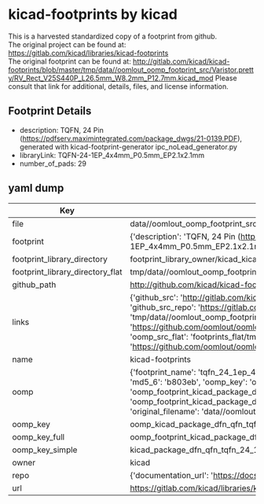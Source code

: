 # kicad-footprints by kicad  
This is a harvested standardized copy of a footprint from github.  
The original project can be found at:  
https://gitlab.com/kicad/libraries/kicad-footprints  
The original footprint can be found at:
http://gitlab.com/kicad/kicad-footprints/blob/master/tmp/data//oomlout_oomp_footprint_src/Varistor.pretty/RV_Rect_V25S440P_L26.5mm_W8.2mm_P12.7mm.kicad_mod
Please consult that link for additional, details, files, and license information.  
## Footprint Details
* description: TQFN, 24 Pin (https://pdfserv.maximintegrated.com/package_dwgs/21-0139.PDF), generated with kicad-footprint-generator ipc_noLead_generator.py  
* libraryLink: TQFN-24-1EP_4x4mm_P0.5mm_EP2.1x2.1mm  
* number_of_pads: 29  
## yaml dump  
| Key | Value |  
| --- | --- |  
| file | data//oomlout_oomp_footprint_src/kicad-footprints/Package_DFN_QFN.pretty/TQFN-24-1EP_4x4mm_P0.5mm_EP2.1x2.1mm.kicad_mod |  
| footprint | {'description': 'TQFN, 24 Pin (https://pdfserv.maximintegrated.com/package_dwgs/21-0139.PDF), generated with kicad-footprint-generator ipc_noLead_generator.py', 'libraryLink': 'TQFN-24-1EP_4x4mm_P0.5mm_EP2.1x2.1mm', 'number_of_pads': 29} |  
| footprint_library_directory | footprint_library_owner/kicad_kicad-footprints/ |  
| footprint_library_directory_flat | tmp/data//oomlout_oomp_footprint_src/footprints_flat/kicad_package_dfn_qfn_tqfn_24_1ep_4x4mm_p0_5mm_ep2_1x2_1mm/working |  
| github_path | http://github.com/kicad/kicad-footprints/blob/master/tmp/data//oomlout_oomp_footprint_src/Package_DFN_QFN.pretty/TQFN-24-1EP_4x4mm_P0.5mm_EP2.1x2.1mm.kicad_mod |  
| links | {'github_src': 'http://gitlab.com/kicad/kicad-footprints/blob/master/tmp/data//oomlout_oomp_footprint_src/Varistor.pretty/RV_Rect_V25S440P_L26.5mm_W8.2mm_P12.7mm.kicad_mod', 'github_src_repo': 'https://gitlab.com/kicad/libraries/kicad-footprints', 'oomp_bot': 'tmp/data//oomlout_oomp_footprint_src/footprints/kicad_package_dfn_qfn_tqfn_24_1ep_4x4mm_p0_5mm_ep2_1x2_1mm/working', 'oomp_bot_github': 'https://github.com/oomlout/oomlout_oomp_footprint_bot/tree/main/tmp/data//oomlout_oomp_footprint_src/footprints/kicad_package_dfn_qfn_tqfn_24_1ep_4x4mm_p0_5mm_ep2_1x2_1mm/working', 'oomp_src_flat': 'footprints_flat/tmp/data//oomlout_oomp_footprint_src/footprints_flat/kicad_package_dfn_qfn_tqfn_24_1ep_4x4mm_p0_5mm_ep2_1x2_1mm/working', 'oomp_src_flat_github': 'https://github.com/oomlout/oomlout_oomp_footprint_src/tree/main/tmp/data//oomlout_oomp_footprint_src/footprints_flat/kicad_package_dfn_qfn_tqfn_24_1ep_4x4mm_p0_5mm_ep2_1x2_1mm/working'} |  
| name | kicad-footprints |  
| oomp | {'footprint_name': 'tqfn_24_1ep_4x4mm_p0_5mm_ep2_1x2_1mm', 'library_name': 'package_dfn_qfn', 'md5': 'b803eb96ba79ff9b973c55445d7b1cef', 'md5_10': 'b803eb96ba', 'md5_5': 'b803e', 'md5_6': 'b803eb', 'oomp_key': 'oomp_kicad_package_dfn_qfn_tqfn_24_1ep_4x4mm_p0_5mm_ep2_1x2_1mm', 'oomp_key_extra': 'oomp_footprint_kicad_package_dfn_qfn_tqfn_24_1ep_4x4mm_p0_5mm_ep2_1x2_1mm', 'oomp_key_full': 'oomp_footprint_kicad_package_dfn_qfn_tqfn_24_1ep_4x4mm_p0_5mm_ep2_1x2_1mm_b803eb', 'oomp_key_simple': 'kicad_package_dfn_qfn_tqfn_24_1ep_4x4mm_p0_5mm_ep2_1x2_1mm', 'original_filename': 'data//oomlout_oomp_footprint_src/kicad-footprints/Package_DFN_QFN.pretty/TQFN-24-1EP_4x4mm_P0.5mm_EP2.1x2.1mm.kicad_mod', 'owner_name': 'kicad'} |  
| oomp_key | oomp_kicad_package_dfn_qfn_tqfn_24_1ep_4x4mm_p0_5mm_ep2_1x2_1mm |  
| oomp_key_full | oomp_footprint_kicad_package_dfn_qfn_tqfn_24_1ep_4x4mm_p0_5mm_ep2_1x2_1mm |  
| oomp_key_simple | kicad_package_dfn_qfn_tqfn_24_1ep_4x4mm_p0_5mm_ep2_1x2_1mm |  
| owner | kicad |  
| repo | {'documentation_url': 'https://docs.github.com/rest/repos/repos#get-a-repository', 'message': 'Not Found'} |  
| url | https://gitlab.com/kicad/libraries/kicad-footprints |  

